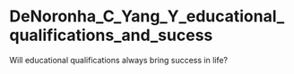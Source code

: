 # DeNoronha_C_Yang_Y_educational_qualifications_and_sucess
Will educational qualifications always bring success in life?
